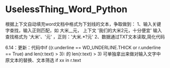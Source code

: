 # UselessThing_Word_Python
根据上下文自动填充word文档中格式为下划线的文本，争取做到：
1、输入关键字查找，输入正则匹配，如  大米__元，  上下文 '我们的大米2元，十分便宜' 输入查找格式为 '大米'、'元' ，正则：'大米.*?元'
2、数据通过TXT文本读取,简化代码


6.14：更新：代码中if ((r.underline == WD_UNDERLINE.THICK or r.underline == True) and len(r.text) > 3): 的 len(r.text) > 3) 可单独拿出来做对输入文字中原文本的替换、文本筛选
if xx in r.text
